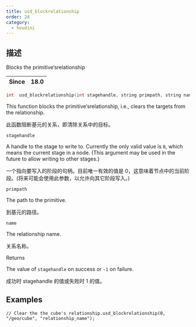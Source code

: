 ```yaml
---
title: usd_blockrelationship
order: 24
category:
  - houdini
---
```

    
## 描述

Blocks the primitive‘srelationship

| Since | 18.0 |
| ----- | ---- |

```c
int  usd_blockrelationship(int stagehandle, string primpath, string name)
```

This function blocks the primitive‘srelationship, i.e., clears the targets
from the relationship.

此函数阻断基元的关系，即清除关系中的目标。

`stagehandle`

A handle to the stage to write to. Currently the only valid value is `0`,
which means the current stage in a node. (This argument may be used in the
future to allow writing to other stages.)

一个指向要写入的阶段的句柄。目前唯一有效的值是 0，这意味着节点中的当前阶段。(将来可能会使用此参数，以允许向其它阶段写入。)

`primpath`

The path to the primitive.

到基元的路径。

`name`

The relationship name.

关系名称。

Returns

The value of `stagehandle` on success or `-1` on failure.

成功时 stagehandle 的值或失败时 1 的值。

## Examples

    // Clear the the cube's relationship.usd_blockrelationship(0, "/geo/cube", "relationship_name");
